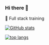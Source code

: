 ### Hi there 👋

<!-- - 🔭 I’m currently working on ... -->

🌱 Full stack training

<!-- - 👯 I’m looking to collaborate on ... -->
<!-- - 🤔 I’m looking for help with ... -->
<!-- - 💬 Ask me about ... -->

<!-- 📫 How to reach me:  -->

<!-- 😄 Pronouns: ... -->

<!-- ⚡ Fun fact: ... -->


[![GitHub stats](https://github-readme-stats.vercel.app/api/?username=wjl-lab&count_private=true&show_icons=true&border_color=2e4058)](https://github.com/anuraghazra/github-readme-stats)

[![top langs](https://github-readme-stats.vercel.app/api/top-langs/?username=wjl-lab&layout=compact&hide=scss,css,html&border_color=2e4058)](https://github.com/anuraghazra/github-readme-stats)
